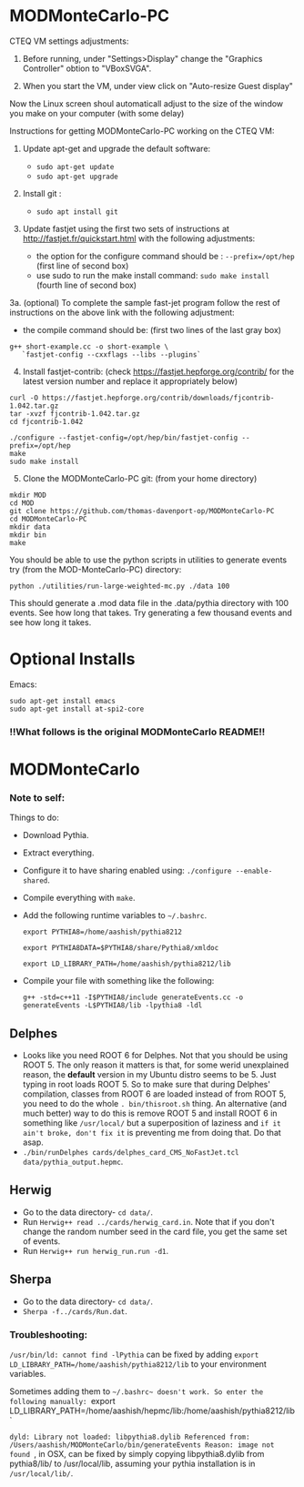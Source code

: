 # MODMonteCarlo-PC

CTEQ VM settings adjustments:

1. Before running, under "Settings>Display" change the "Graphics Controller" obtion to "VBoxSVGA".

2. When you start the VM, under view click on "Auto-resize Guest display"

Now the Linux screen shoul automaticall adjust to the size of the window you make on your computer (with some delay)

Instructions for getting MODMonteCarlo-PC working on the CTEQ VM:

1. Update apt-get and upgrade the default software:
   - `sudo apt-get update`
   - `sudo apt-get upgrade`	

2. Install git :
   - `sudo apt install git`

3. Update fastjet using the first two sets of instructions at http://fastjet.fr/quickstart.html with the following adjustments:
   - the option for the configure command should be : `--prefix=/opt/hep` (first line of second box) 
   - use sudo to run the make install command: `sudo make install` (fourth line of second box)
   
3a. (optional) To complete the sample fast-jet program follow the rest of instructions on the above link with the following adjustment:
   - the compile command should be: (first two lines of the last gray box)
   ```
   g++ short-example.cc -o short-example \
      `fastjet-config --cxxflags --libs --plugins`
   ```
   
4. Install fastjet-contrib: 
    (check https://fastjet.hepforge.org/contrib/ for the latest version number and replace it appropriately below)
```
curl -O https://fastjet.hepforge.org/contrib/downloads/fjcontrib-1.042.tar.gz
tar -xvzf fjcontrib-1.042.tar.gz
cd fjcontrib-1.042

./configure --fastjet-config=/opt/hep/bin/fastjet-config --prefix=/opt/hep
make
sudo make install
```

5. Clone the MODMonteCarlo-PC git: (from your home directory)
```
mkdir MOD
cd MOD
git clone https://github.com/thomas-davenport-op/MODMonteCarlo-PC
cd MODMonteCarlo-PC
mkdir data
mkdir bin
make
```

You should be able to use the python scripts in utilities to generate events
try (from the MOD-MonteCarlo-PC) directory:

`python ./utilities/run-large-weighted-mc.py ./data 100`

This should generate a .mod data file in the .data/pythia directory with 100 events. See how long that takes. Try generating a few thousand events and see how long it takes.


# Optional Installs

Emacs:
```
sudo apt-get install emacs
sudo apt-get install at-spi2-core
```


### !!What follows is the original MODMonteCarlo README!!
# MODMonteCarlo




### Note to self:

Things to do:

- Download Pythia.
- Extract everything.
- Configure it to have sharing enabled using: `./configure --enable-shared`.
- Compile everything with `make`.
- Add the following runtime variables to `~/.bashrc`.
  
  `export PYTHIA8=/home/aashish/pythia8212`

  `export PYTHIA8DATA=$PYTHIA8/share/Pythia8/xmldoc`
  
  `export LD_LIBRARY_PATH=/home/aashish/pythia8212/lib`

- Compile your file with something like the following:

  `g++ -std=c++11 -I$PYTHIA8/include generateEvents.cc -o generateEvents -L$PYTHIA8/lib -lpythia8 -ldl`


## Delphes
- Looks like you need ROOT 6 for Delphes. Not that you should be using ROOT 5. The only reason it matters is that, for some werid unexplained reason, the **default** version in my Ubuntu distro seems to be 5. Just typing in root loads ROOT 5. So to make sure that during Delphes' compilation, classes from ROOT 6 are loaded instead of from ROOT 5, you need to do the whole `. bin/thisroot.sh` thing. An alternative (and much better) way to do this is remove ROOT 5 and install ROOT 6 in something like `/usr/local/` but a superposition of laziness and `if it ain't broke, don't fix it` is preventing me from doing that. Do that asap.
- `./bin/runDelphes cards/delphes_card_CMS_NoFastJet.tcl  data/pythia_output.hepmc`.

## Herwig
- Go to the data directory- `cd data/`.
- Run `Herwig++ read ../cards/herwig_card.in`. Note that if you don't change the random number seed in the card file, you get the same set of events.
- Run `Herwig++ run herwig_run.run -d1`.

## Sherpa
- Go to the data directory- `cd data/`.
- `Sherpa -f../cards/Run.dat`.


### Troubleshooting:
  `/usr/bin/ld: cannot find -lPythia` can be fixed by adding `export LD_LIBRARY_PATH=/home/aashish/pythia8212/lib` to your environment variables.

  Sometimes adding them to `~/.bashrc~ doesn't work. So enter the following manually:
  `export LD_LIBRARY_PATH=/home/aashish/hepmc/lib:/home/aashish/pythia8212/lib`

  `dyld: Library not loaded: libpythia8.dylib
  Referenced from: /Users/aashish/MODMonteCarlo/bin/generateEvents
  Reason: image not found
	`, in OSX, can be fixed by simply copying libpythia8.dylib from pythia8/lib/ to /usr/local/lib, assuming your pythia installation is in `/usr/local/lib/`.
